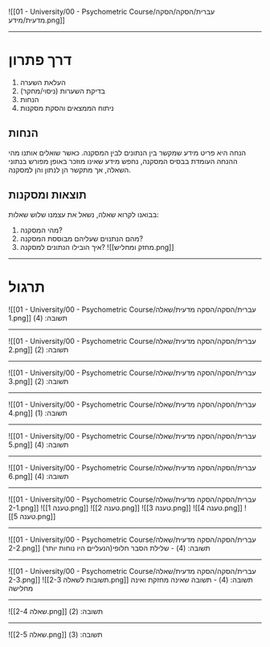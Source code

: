 ![[01 - University/00 - Psychometric Course/עברית/הסקה/הסקה מדעית/מידע.png]]
***
# דרך פתרון
1. העלאת השערה
2. בדיקת השערות (ניסוי/מחקר)
3. הנחות
4. ניתוח הממצאים והסקת מסקנות

## הנחות
הנחה היא פריט מידע שמקשר בין הנתונים לבין המסקנה.
כאשר שואלים אותנו מהי ההנחה העומדת בבסיס המסקנה, נחפש מידע שאינו מוזכר באופן מפורש בנתוני השאלה, אך מתקשר הן לנתון והן למסקנה.

## תוצאות ומסקנות
בבואנו לקרוא שאלה, נשאל את עצמנו שלוש שאלות:
1. מהי המסקנה?
2. מהם הנתנוים שעליהם מבוססת המסקנה?
3. איך הובילו הנתונים למסקנה?
![[מחזק ומחליש.png]]
***
# תרגול
![[01 - University/00 - Psychometric Course/עברית/הסקה/הסקה מדעית/שאלה 1.png]]
תשובה: (4)
***
![[01 - University/00 - Psychometric Course/עברית/הסקה/הסקה מדעית/שאלה 2.png]]
תשובה: (2)
***
![[01 - University/00 - Psychometric Course/עברית/הסקה/הסקה מדעית/שאלה 3.png]]
תשובה: (2)
***
![[01 - University/00 - Psychometric Course/עברית/הסקה/הסקה מדעית/שאלה 4.png]]
תשובה: (1)
***
![[01 - University/00 - Psychometric Course/עברית/הסקה/הסקה מדעית/שאלה 5.png]]
תשובה: (4)
***
![[01 - University/00 - Psychometric Course/עברית/הסקה/הסקה מדעית/שאלה 6.png]]
תשובה: (4)
***
![[01 - University/00 - Psychometric Course/עברית/הסקה/הסקה מדעית/שאלה 2-1.png]]
![[טענה 1.png]]
![[טענה 2.png]]
![[טענה 3.png]]
![[טענה 4.png]]
![[טענה 5.png]]
***
![[01 - University/00 - Psychometric Course/עברית/הסקה/הסקה מדעית/שאלה 2-2.png]]
תשובה: (4) - שלילת הסבר חלופי(הנעליים היו נוחות יותר)
***
![[01 - University/00 - Psychometric Course/עברית/הסקה/הסקה מדעית/שאלה 2-3.png]]
![[תשובות לשאלה 2-3.png]]
תשובה: (4) - תשובה שאינה מחזקת ואינה מחלישה
***
![[שאלה 2-4.png]]
תשובה: (2)
***
![[שאלה 2-5.png]]
תשובה: (3)